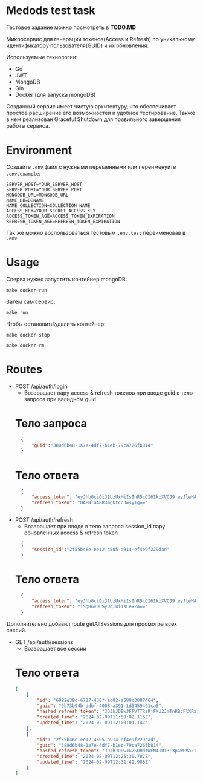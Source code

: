 # Medods test task

Тестовое задание можно посмотреть в  **TODO.MD**

Микросервис для генерации токенов(Access и Refresh) по уникальному идентификатору пользовaтеля(GUID) и их обновления.

Используемые технологии:

+ Go
+ JWT
+ MongoDB
+ Gin
+ Docker (для запуска mongoDB)

Созданный сервис имеет чистую архитектуру, что обеспечивает простое расширение его возможностей и удобное тестирование. Также в нем реализован Graceful Shutdown для правильного завершения работы сервиса.

# Environment

Создайте `.env` файл с нужными переменными  или переименуйте `.env.example`:
```.env
SERVER_HOST=YOUR_SERVER_HOST
SERVER_PORT=YOUR_SERVER_PORT
MONGODB_URL=MONGODB_URL
NAME_DB=DBNAME
NAME_COLLECTION=COLLECTION_NAME
ACCESS_KEY=YOUR_SECRET_ACCESS_KEY
ACCESS_TOKEN_AGE=ACCESS_TOKEN_EXPIRATION
REFRESH_TOKEN_AGE=REFRESH_TOKEN_EXPIRATION
```
Так же можно воспользоваться тестовым  `.env.test` переименовав в `.env`

# Usage

Сперва нужно запустить контейнер  mongoDB:
```shell
make docker-run
```
Затем сам сервис:
```shell
make run
```
Чтобы остановить\удалить контейнер:
```shell
make docker-stop
```
```shell
make docker-rm
```

# Routes

* POST /api/auth/login
  * Возвращает пару access & refresh токенов при вводе guid в тело запроса при валидном guid
  # Тело запроса
  ```json
    {
        "guid":"388d6b48-1a7e-4df7-b1eb-79ca726fb814"
    }
  ```
  # Тело ответа
  ```json
    {
        "access_token": "eyJhbGciOiJIUzUxMiIsInR5cCI6IkpXVCJ9.eyJleHAiOjE3MDc0ODE1MzAsInNlc3Npb25faWQiOiIyZjU1YjQ2ZS1lZTEyLTQ1MDUtYTkxNC1lZjRlOWYyMjlkYWQiLCJndWlkIjoiMzg4ZDZiNDgtMWE3ZS00ZGY3LWIxZWItNzljYTcyNmZiODE0In0.ChSsvpfPXVbtc7B8N1kaRn7_8FtIHqN0Am6OI9ADgM6f9CeER1T73xwHmfCOppv6bd6AUowj7lMe32dp3AIPWg",
        "refresh_token": "DAPNlaA8R3mgktccJwsy1g=="
    }
  ```
* POST /api/auth/refresh
  * Возвращает при вводе в тело запроса session_id пару обновленных access & refresh token
  ```json
    {
        "session_id":"2f55b46e-ee12-4505-a914-ef4e9f229dad"
    }
  ```
  # Тело ответа
  ```json
    {
        "access_token": "eyJhbGciOiJIUzUxMiIsInR5cCI6IkpXVCJ9.eyJleHAiOjE3MDc0ODE5MDIsInNlc3Npb25faWQiOiIyZjU1YjQ2ZS1lZTEyLTQ1MDUtYTkxNC1lZjRlOWYyMjlkYWQiLCJndWlkIjoiMzg4ZDZiNDgtMWE3ZS00ZGY3LWIxZWItNzljYTcyNmZiODE0In0.mP2Vbzgtqv_0hnFt5V050Xnyqg9kB_zSL2KWkmY7NsMLSxqGhEd7B1P0K_jq3IG64rmYHQR1rFygoAmkl8fQgQ",
        "refresh_token": "iSgH6v0USyOqIui1sLexZA=="
    }
  ```
Дополнительно добавил route getAllSessions для просмотра всех сессий.

* GET /api/auth/sessions
    * Возвращает все сессии
     # Тело ответа
    ```json
    [
        {
            "id": "6922e38d-6727-430f-ad02-a580c3087464",
            "guid": "9b73b94b-ddbf-4008-a391-1d5459491ca5",
            "hashed_refresh_token": "JDJhJDEwJFFVTTRsRjFXU2JmTnRBcFlXRzVocC5MQ1B4UUdOejd1TnNkNThsanZsWXJQL3JEbXdsNzVl",
            "created_time": "2024-02-09T11:59:02.115Z",
            "updated_time": "2024-02-09T12:00:01.14Z"
        },
        {
            "id": "2f55b46e-ee12-4505-a914-ef4e9f229dad",
            "guid": "388d6b48-1a7e-4df7-b1eb-79ca726fb814",
            "hashed_refresh_token": "JDJhJDEwJGZSUHdIWEN4UUI3L3pGWHVaZTVTLi5LOFVmNlYxTWp5Z1Q2alk2QXlGVWozZzNkZEN1QnRD",
            "created_time": "2024-02-09T12:25:30.787Z",
            "updated_time": "2024-02-09T12:31:42.985Z"
        }
    ]
    ```


